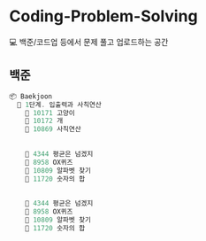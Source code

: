 # Coding-Problem-Solving
💻 백준/코드업 등에서 문제 풀고 업로드하는 공간


## 백준
```c
📦 Baekjoon
  📁 1단계. 입출력과 사칙연산
    📄 10171 고양이
    📄 10172 개
    📄 10869 사칙연산
    
    
    📄 4344 평균은 넘겠지
    📄 8958 OX퀴즈
    📄 10809 알파벳 찾기
    📄 11720 숫자의 합
    
    
    📄 4344 평균은 넘겠지
    📄 8958 OX퀴즈
    📄 10809 알파벳 찾기
    📄 11720 숫자의 합
```
